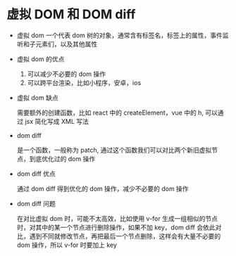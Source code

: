 # 虚拟 DOM 和 DOM diff

- 虚拟 dom
  一个代表 dom 树的对象，通常含有标签名，标签上的属性，事件监听和子元素们，以及其他属性
- 虚拟 dom 的优点
  1. 可以减少不必要的 dom 操作
  2. 可以跨平台渲染，比如小程序，安卓，ios
- 虚拟 dom 缺点

  需要额外的创建函数，比如 react 中的 createElement，vue 中的 h, 可以通过 jsx 简化写成 XML 写法

- dom diff

  是一个函数，一般称为 patch, 通过这个函数我们可以对比两个新旧虚拟节点，到底优化过的 dom 操作

- dom diff 优点

  通过 dom diff 得到优化的 dom 操作，减少不必要的 dom 操作

- dom diff 问题

  在对比虚拟 dom 时，可能不太高效，比如使用 v-for 生成一组相似的节点时，对其中的某一个节点进行删除操作，如果不加 key，dom diff 会依此对比，遇到不同就修改节点，再把最后一个节点删除，这样会有大量不必要的 dom 操作，所以 v-for 时要加上 key
